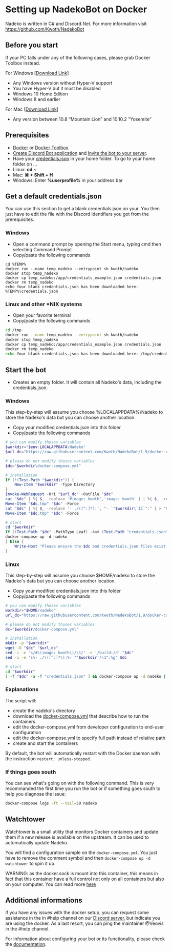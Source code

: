 # Setting up NadekoBot on Docker
Nadeko is written in C# and Discord.Net. For more information visit <https://github.com/Kwoth/NadekoBot>

## Before you start

If your PC falls under any of the following cases, please grab Docker Toolbox instead.

For Windows [[Download Link](https://download.docker.com/win/stable/DockerToolbox.exe)]

- Any Windows version without Hyper-V support
- You have Hyper-V but it must be disabled
- Windows 10 Home Edition
- Windows 8 and earlier

For Mac [[Download Link](https://download.docker.com/mac/stable/DockerToolbox.pkg)]

- Any version between 10.8 “Mountain Lion” and 10.10.2 "Yosemite"

## Prerequisites

- [Docker](https://store.docker.com/search?type=edition&offering=community) or [Docker Toolbox](https://www.docker.com/products/docker-toolbox).
- [Create Discord Bot application](http://nadekobot.readthedocs.io/en/latest/JSON%20Explanations/#creating-discord-bot-application) and [Invite the bot to your server](http://nadekobot.readthedocs.io/en/latest/JSON%20Explanations/#inviting-your-bot-to-your-server). 
- Have your [credentials.json](http://nadekobot.readthedocs.io/en/latest/JSON%20Explanations/#setting-up-your-credentials) in your home folder. To go to your home folder on ...
- Linux: **cd ~**
- Mac: **⌘ + Shift + H**
- Windows: Enter **%userprofile%** in your address bar

## Get a default credentials.json

You can use this section to get a blank credentials.json on your. You then just have to edit the file with the Discord identifiers you got from the prerequisites.

### Windows

- Open a command prompt by opening the Start menu, typing cmd then selecting Command Prompt
- Copy/paste the following commands

```batch
cd %TEMP%
docker run --name temp_nadeko --entrypoint sh kwoth/nadeko
docker stop temp_nadeko
docker cp temp_nadeko:/app/credentials_example.json credentials.json
docker rm temp_nadeko
echo Your blank credentials.json has been downloaded here: %TEMP%\credentials.json
```

### Linux and other *NIX systems

- Open your favorite terminal
- Copy/paste the following commands

```bash
cd /tmp
docker run --name temp_nadeko --entrypoint sh kwoth/nadeko
docker stop temp_nadeko
docker cp temp_nadeko:/app/credentials_example.json credentials.json
docker rm temp_nadeko
echo Your blank credentials.json has been downloaded here: /tmp/credentials.json
```

## Start the bot

- Creates an empty folder. It will contain all Nadeko's data, including the credentials.json.

### Windows

This step-by-step will assume you choose %LOCALAPPDATA%\Nadeko to store the Nadeko's data but you can choose another location.

- Copy your modified credentials.json into this folder
- Copy/paste the following commands

```powershell
# you can modify thoses variables
$workdir="$env:LOCALAPPDATA\Nadeko"
$url_dc="https://raw.githubusercontent.com/Kwoth/NadekoBot/1.9/docker-compose.yml"

# please do not modify thoses variables
$dc="$workdir\docker-compose.yml"

# installation
If (!(Test-Path "$workdir")) {
    New-Item "$workdir" -Type Directory
}
Invoke-WebRequest -Uri "$url_dc" -OutFile "$dc"
cat "$dc" | %{ $_ -replace '#image: kwoth','image: kwoth' } | %{ $_ -replace 'build:','#build:' } > "$dc.tmp"
Move-Item "$dc.tmp" "$dc" -Force
cat "$dc" | %{ $_ -replace '- ./([^:]*):', "- `"$workdir\`$1`":" } > "$dc.tmp"
Move-Item "$dc.tmp" "$dc" -Force

# start
cd "$workdir"
If ((Test-Path "$dc" -PathType Leaf) -And (Test-Path "credentials.json" -PathType Leaf)) {
docker-compose up -d nadeko
} Else {
    Write-Host "Please ensure the $dc and credentials.json files exist and are correct before starting the bot!"
}
```

### Linux

This step-by-step will assume you choose $HOME/nadeko to store the Nadeko's data but you can choose another location.

- Copy your modified credentials.json into this folder
- Copy/paste the following commands

```bash
# you can modify thoses variables
workdir="$HOME/nadeko"
url_dc="https://raw.githubusercontent.com/Kwoth/NadekoBot/1.9/docker-compose.yml"

# please do not modify thoses variables
dc="$workdir/docker-compose.yml"

# installation
mkdir -p "$workdir"
wget -O "$dc" "$url_dc"
sed -i -e 's/#\(image: kwoth\)/\1/' -e '/build:/d' "$dc"
sed -i -e 's%- ./\([^:]*\):%- "'$workdir'/\1":%g' $dc

# start
cd "$workdir"
[ -f "$dc" -a -f "credentials.json" ] && docker-compose up -d nadeko || echo "Please ensure the $dc and credentials.json files exist and are correct before starting the bot!"
```

### Explanations

The script will:

- create the nadeko's directory
- download the [docker-compose.yml](https://raw.githubusercontent.com/Kwoth/NadekoBot/1.9/docker-compose.yml) that describe how to run the containers
- edit the docker-compose.yml from developer configuration to end-user configuration
- edit the docker-compose.yml to specify full path instead of relative path
- create and start the containers

By default, the bot will automatically restart with the Docker daemon with the instruction `restart: unless-stopped`.

### If things goes south

You can see what's going on with the following command. This is very recommanded the first time you run the bot or if something goes south to help you diagnose the issue:

```bash
docker-compose logs -ft --tail=50 nadeko
```

## Watchtower

Watchtower is a small utility that monitors Docker containers and update them if a new release is available on the upstream. It can be used to automatically update Nadeko.

You will find a configuration sample on the `docker-compose.yml`. You just have to remove the comment symbol and then `docker-compose up -d watchtower` to spin it up.

WARNING: as the docker.sock is mount into this container, this means in fact that this container have a full control not only on all containers but also on your computer. You can read more [here](https://www.projectatomic.io/blog/2015/08/why-we-dont-let-non-root-users-run-docker-in-centos-fedora-or-rhel/)

## Additional informations

If you have any issues with the docker setup, you can request some assistance in the in #help channel on our [Discord server](https://discordapp.com/invite/nadekobot), but indicate you are using the docker. As a last resort, you can ping the maintainer @Veovis in the #help channel.

For information about configuring your bot or its functionality, please check the [documentation](http://nadekobot.readthedocs.io/en/latest).

